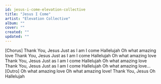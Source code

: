 ```yaml
---
id: jesus-i-come-elevation-collective
title: "Jesus I Come"
artist: "Elevation Collective"
album: ""
cover: ""
created: ""
updated: ""
---
```


[Chorus]
Thank You, Jesus
Just as I am I come
Hallelujah
Oh what amazing love
Thank You, Jesus
Just as I am I come
Hallelujah
Oh what amazing love
Thank You, Jesus
Just as I am I come
Hallelujah
Oh what amazing love
Thank You, Jesus
Just as I am I come
Hallelujah
Oh what amazing love...
[Outro]
Oh what amazing love
Oh what amazing love!
Thank You, Jesus
Oh Hallelujah